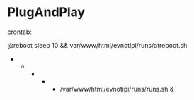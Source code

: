 # PlugAndPlay


crontab:


@reboot sleep 10 && var/www/html/evnotipi/runs/atreboot.sh
* * * * * /var/www/html/evnotipi/runs/runs.sh &
